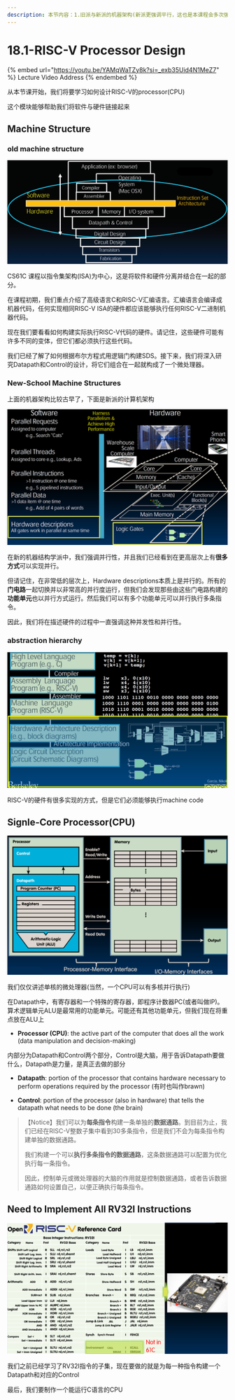```yaml
---
description: 本节内容：1.旧派与新派的机器架构(新派更强调平行，这也是本课程会多次强调的)；2.单核CPU的结构；
---
```


# 18.1-RISC-V Processor Design

{% embed url="https://youtu.be/YAMqWaTZy8k?si=_exb35Uid4N1MeZ7" %}
Lecture Video Address
{% endembed %}

从本节课开始，我们将要学习如何设计RISC-V的processor(CPU)

这个模块能够帮助我们将软件与硬件链接起来

## Machine Structure

### old machine structure

![image-20240611213837515](../lec14-intro-to-synchronous-digital-systems-sds/.image/image-20240611213837515.png)

CS61C 课程以指令集架构(ISA)为中心，这是将软件和硬件分离并结合在一起的部分。

在课程初期，我们重点介绍了高级语言C和RISC-V汇编语言。汇编语言会编译成机器代码，任何实现相同RISC-V ISA的硬件都应该能够执行任何RISC-V二进制机器代码。

现在我们要看看如何构建实际执行RISC-V代码的硬件。请记住，这些硬件可能有许多不同的变体，但它们都必须执行这些代码。

我们已经了解了如何根据布尔方程式用逻辑门构建SDS。接下来，我们将深入研究Datapath和Control的设计，将它们组合在一起就构成了一个微处理器。

### New-School Machine Structures

上面的机器架构比较古早了，下面是新派的计算机架构

![image-20240611213947394](../lec14-intro-to-synchronous-digital-systems-sds/.image/image-20240611213947394.png)

在新的机器结构学派中，我们强调并行性，并且我们已经看到在更高层次上有**很多方式**可以实现并行。

但请记住，在非常低的层次上，Hardware descriptions本质上是并行的。所有的**门电路**一起切换并以非常高的并行度运行，但我们会发现那些由这些门电路构建的**功能单元**也以并行方式运行。然后我们可以有多个功能单元可以并行执行多条指令。

因此，我们将在描述硬件的过程中一直强调这种并发性和并行性。

### abstraction hierarchy

![image-20240611214020019](../lec14-intro-to-synchronous-digital-systems-sds/.image/image-20240611214020019.png)

RISC-V的硬件有很多实现的方式，但是它们必须能够执行machine code

## Signle-Core Processor(CPU)

![image-20240603212703064](../lec07-risc-v-intro/.image/image-20240603212703064.png)

我们仅仅讲述单核的微处理器(当然，一个CPU可以有多核并行执行)

在Datapath中，有寄存器和一个特殊的寄存器，即程序计数器PC(或者叫做IP)。算术逻辑单元ALU是最常用的功能单元。可能还有其他功能单元，但我们现在将重点放在ALU上

- **Processor (CPU)**: the active part of the computer that does all the work (data manipulation and decision-making)

内部分为Datapath和Control两个部分，Control是大脑，用于告诉Datapath要做什么，Datapath是力量，是真正去做的部分

- **Datapath**: portion of the processor that contains hardware necessary to perform operations required by the processor (有时也叫作brawn)

- **Control**: portion of the processor (also in hardware) that tells the datapath what needs to be done (the brain)

> 【Notice】我们可以为**每条指令**构建一条单独的**数据通路**。到目前为止，我们已经在RISC-V整数子集中看到30多条指令，但是我们不会为每条指令构建单独的数据通路。
>
> 我们构建一个可以**执行多条指令的数据通路**，这条数据通路可以配置为优化执行每一条指令。
>
> 因此，控制单元或微处理器的大脑的作用就是控制数据通路，或者告诉数据通路如何设置自己，以便正确执行每条指令。

## Need to Implement All RV32I Instructions

![image-20240614135652483](.image/image-20240614135652483.png)

我们之前已经学习了RV32I指令的子集，现在要做的就是为每一种指令构建一个Datapath和对应的Control

最后，我们要制作一个能运行C语言的CPU
